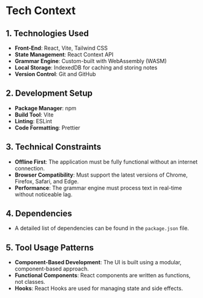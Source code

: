 # Tech Context

## 1. Technologies Used
- **Front-End**: React, Vite, Tailwind CSS
- **State Management**: React Context API
- **Grammar Engine**: Custom-built with WebAssembly (WASM)
- **Local Storage**: IndexedDB for caching and storing notes
- **Version Control**: Git and GitHub

## 2. Development Setup
- **Package Manager**: npm
- **Build Tool**: Vite
- **Linting**: ESLint
- **Code Formatting**: Prettier

## 3. Technical Constraints
- **Offline First**: The application must be fully functional without an internet connection.
- **Browser Compatibility**: Must support the latest versions of Chrome, Firefox, Safari, and Edge.
- **Performance**: The grammar engine must process text in real-time without noticeable lag.

## 4. Dependencies
- A detailed list of dependencies can be found in the `package.json` file.

## 5. Tool Usage Patterns
- **Component-Based Development**: The UI is built using a modular, component-based approach.
- **Functional Components**: React components are written as functions, not classes.
- **Hooks**: React Hooks are used for managing state and side effects.
